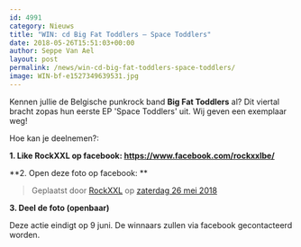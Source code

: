 ```yaml
---
id: 4991
category: Nieuws
title: "WIN: cd Big Fat Toddlers – Space Toddlers"
date: 2018-05-26T15:51:03+00:00
author: Seppe Van Ael
layout: post
permalink: /news/win-cd-big-fat-toddlers-space-toddlers/
image: WIN-bf-e1527349639531.jpg
---
```

Kennen jullie de Belgische punkrock band **Big Fat Toddlers** al? Dit viertal bracht zopas hun eerste EP 'Space Toddlers' uit. Wij geven een exemplaar weg!

Hoe kan je deelnemen?:

**1. Like RockXXL op facebook: <https://www.facebook.com/rockxxlbe/>**

**2. Open deze foto op facebook: **

<div id="fb-root">
</div>



<div class="fb-post" data-href="https://www.facebook.com/rockxxlbe/photos/a.482300361845827.1073741827.163891360353397/1669291236480061/?type=3&theater" data-width="500">
  <blockquote cite="https://www.facebook.com/rockxxlbe/photos/a.482300361845827.1073741827.163891360353397/1669291236480061/?type=3" class="fb-xfbml-parse-ignore">
    <p>
      Geplaatst door <a href="https://www.facebook.com/rockxxlbe/">RockXXL</a> op&nbsp;<a href="https://www.facebook.com/rockxxlbe/photos/a.482300361845827.1073741827.163891360353397/1669291236480061/?type=3">zaterdag 26 mei 2018</a>
    </p>
  </blockquote>
</div>

**3. Deel de foto (openbaar)**

Deze actie eindigt op 9 juni. De winnaars zullen via facebook gecontacteerd worden.

&nbsp;